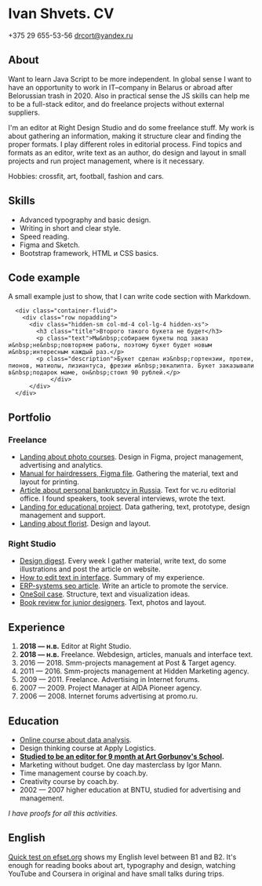 # Ivan Shvets. CV
+375 29 655-53-56
drcort@yandex.ru

## About
Want to learn Java Script to be more independent. In global sense I want to have an opportunity to work in IT–company in Belarus or abroad after Belorussian trash in 2020. Also in practical sense the JS skills can help me to be a full-stack editor, and do freelance projects without external suppliers.

I'm an editor at Right Design Studio and do some freelance stuff. My work is about gathering an information, making it structure clear and finding the proper formats. I play different roles in editorial process. Find topics and formats as an editor, write text as an author, do design and layout in small projects and run project management, where is it necessary.

Hobbies: crossfit, art, football, fashion and cars.

## Skills
- Advanced typography and basic design.
- Writing in short and clear style.
- Speed reading.
- Figma and Sketch.
- Bootstrap framework, HTML и CSS basics.

## Code example
A small example just to show, that I can write code section with Markdown.
```
  <div class="container-fluid">
    <div class="row nopadding">
      <div class="hidden-sm col-md-4 col-lg-4 hidden-xs">
        <h3 class="title">Второго такого букета не будет</h3>
        <p class="text">Мы&nbsp;собираем букеты под заказ и&nbsp;не&nbsp;повторяем работы, поэтому букет будет новым и&nbsp;интересным каждый раз.</p>
        <p class="description">Букет сделан из&nbsp;гортензии, протеи, пионов, матиолы, лизиантуса, фрезии и&nbsp;эвкалипта. Букет заказывали в&nbsp;подарок маме, он&nbsp;стоил 90 рублей.</p>
			</div>
	  </div>
  </div>
```


## Portfolio
### Freelance
- [Landing about photo courses](https://nastiavesnaonline.com/). Design in Figma, project management, advertising and analytics.
- [Manual for hairdressers, Figma file](https://www.figma.com/file/sFpP7ZKR60dOh282aNd41B/%D0%91%D1%83%D0%BA%D0%BB%D0%B5%D1%82-Sorbie-%D0%BF%D1%80%D0%B8%D0%BC%D0%B5%D1%80-%D1%80%D0%B0%D0%B1%D0%BE%D1%82%D1%8B-%D0%B4%D0%BB%D1%8F-%D0%A1%D0%B0%D1%80%D1%8B%D1%87%D0%B5%D0%B2%D0%BE%D0%B9?node-id=0%3A1). Gathering the material, text and layout for printing.
- [Article about personal bankruptcy in Russia](https://vc.ru/finance/86887-obankrotitsya-ne-poteryav-lishnie-dengi-kak-provesti-proceduru-fizlicu-i-ne-popast-na-ulovki-yuristov-i-upravlyayushchih). Text for vc.ru editorial office. I found speakers, took several interviews, wrote the text.
- [Landing for educational project](http://vr-academy.by/). Data gathering, text, prototype, design management and support.
- [Landing about florist](http://bunch.by/). Design and layout.

### Right Studio
-  [Design digest](https://right.by/smth/). Every week I gather material, write text, do some illustrations and post the article on website.
-  [How to edit text in interface](https://right.by/smth/interface-text-edit-article/). Summary of my experience.
-  [ERP-systems seo article](https://right.by/services/ux-ui/erp/). Write an article to promote the service.
-  [OneSoil case](https://right.by/projects/onesoil-site/). Structure, text and visualization ideas.
-  [Book review for junior designers](https://right.by/smth/books-for-juniors-article/). Text, photos and layout.

## Experience
1. **2018 — н.в.** Editor at Right Studio.
2. **2018 — н.в.** Freelance. Webdesign, articles, manuals and interface text.
3. 2016 — 2018. Smm-projects management at Post & Target agency.
4. 2011 — 2016. Smm-projects management at Hidden Marketing agency.
5. 2009 — 2011. Freelance. Аdvertising in Internet forums. 
6. 2007 — 2009. Project Manager at AIDA Pioneer agency.
7. 2006 — 2008. Internet forums advertising at promo.ru. 

## Education
- [Online course about data analysis](http://smysl.io/courses/data-1/).
- Design thinking course at Apply Logistics.
- **[Studied to be an editor for 9 month at Art Gorbunov's School](https://bureau.ru/school/editors/).** 
- Marketing without budget. One day masterclass by Igor Mann. 
- Time management course by coach.by.
- Creativity course by coach.by.
- 2002 — 2007 higher education at BNTU, studied for advertising and management.

*I have proofs for all this activities.* 

## English
[Quick test on efset.org](https://www.efset.org/ru/free-english-test/) shows my English level between B1 and B2. It's enough for reading books about art, typography and design, watching YouTube and Coursera in original and have small talks during trips.

